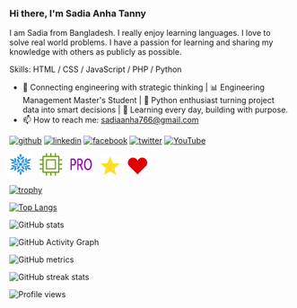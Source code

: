  ### Hi there, I'm Sadia Anha Tanny


I am Sadia from Bangladesh. I really enjoy learning languages. I love to solve real world problems. I have a passion for learning and sharing my knowledge with others as publicly as possible.

Skills: HTML / CSS / JavaScript / PHP / Python  

- 🎯 Connecting engineering with strategic thinking | 📊 Engineering Management Master's Student | 🐍 Python enthusiast turning project data into smart decisions | 🚀 Learning every day, building with purpose.
- 📫 How to reach me: sadiaanha766@gmail.com 



[<img src='https://cdn.jsdelivr.net/npm/simple-icons@3.0.1/icons/github.svg' alt='github' height='40'>](https://github.com/sadiatanny04)  [<img src='https://cdn.jsdelivr.net/npm/simple-icons@3.0.1/icons/linkedin.svg' alt='linkedin' height='40'>](https://www.linkedin.com/in/sadia-tanny-6786b6251/)  [<img src='https://cdn.jsdelivr.net/npm/simple-icons@3.0.1/icons/facebook.svg' alt='facebook' height='40'>](https://www.facebook.com/sadiatanny52090)    [<img src='https://cdn.jsdelivr.net/npm/simple-icons@3.0.1/icons/twitter.svg' alt='twitter' height='40'>](https://twitter.com/@a_sadiatanny)  [<img src='https://cdn.jsdelivr.net/npm/simple-icons@3.0.1/icons/youtube.svg' alt='YouTube' height='40'>](https://www.youtube.com/channel/@sadiatonni8646)  

<a href='https://archiveprogram.github.com/'><img src='https://raw.githubusercontent.com/acervenky/animated-github-badges/master/assets/acbadge.gif' width='40' height='40'></a> <a href='https://docs.github.com/en/developers'><img src='https://raw.githubusercontent.com/acervenky/animated-github-badges/master/assets/devbadge.gif' width='40' height='40'></a> <a href='https://github.com/pricing'><img src='https://raw.githubusercontent.com/acervenky/animated-github-badges/master/assets/pro.gif' width='40' height='40'></a> <a href='https://stars.github.com/'><img src='https://raw.githubusercontent.com/acervenky/animated-github-badges/master/assets/starbadge.gif' width='35' height='35'></a> <a href='https://docs.github.com/en/github/supporting-the-open-source-community-with-github-sponsors'><img src='https://raw.githubusercontent.com/acervenky/animated-github-badges/master/assets/sponsorbadge.gif' width='35' height='35'></a> 

[![trophy](https://github-profile-trophy.vercel.app/?username=sadiatanny04)](https://github.com/ryo-ma/github-profile-trophy)

[![Top Langs](https://github-readme-stats.vercel.app/api/top-langs/?username=sadiatanny04)](https://github.com/anuraghazra/github-readme-stats)

![GitHub stats](https://github-readme-stats.vercel.app/api?username=sadiatanny04&show_icons=true)  

![GitHub Activity Graph](https://activity-graph.herokuapp.com/graph?username=sadiatanny04)  

![GitHub metrics](https://metrics.lecoq.io/sadiatanny04)  

![GitHub streak stats](https://streak-stats.demolab.com/?user=sadiatanny04)  

![Profile views](https://gpvc.arturio.dev/sadiatanny04)  
